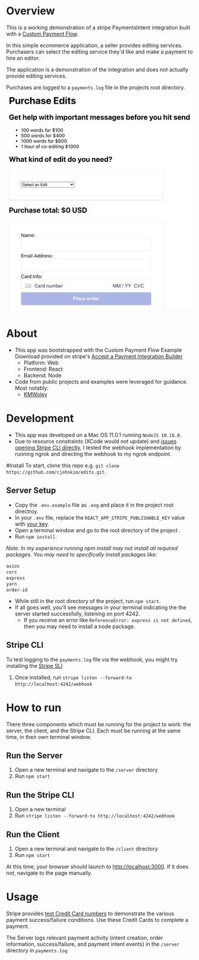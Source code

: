 # Overview

This is a working demonstration of a stripe PaymentsIntent integration built with a [Custom Payment Flow](https://stripe.com/docs/payments/integration-builder).

In this simple ecommerce application, a seller provides editing services. Purchasers can select the editing service they'd like and make a payment to hire an editor. 

The application is a demonstration of the integration and does not actually provide editing services. 

Purchases are logged to a `payments.log` file in the projects root directory.

![Screenshot](/screenshot.png?raw=true "Screenshot")

# About
* This app was bootstrapped with the Custom Payment Flow Example Download provided on stripe's [Accept a Payment Integration Builder](https://stripe.com/docs/payments/integration-builder)
  * Platform: Web
  * Frontend: React
  * Backend: Node
* Code from public projects and examples were leveraged for guidance. Most notably: 
  * [KMWoley](https://github.com/kmwoley/stripe-pm-exercise)

# Development
* This app was developed on a Mac OS 11.0.1 running `NodeJS 10.16.0`.
* Due to resource constraints (XCode would not update) and [issues opening Stripe CLI directly](https://github.com/stripe/stripe-cli/issues/336), I tested the webhook implementation by running ngrok and directing the webhook to my ngrok endpoint. 

#Install
To start, clone this repo e.g. `git clone https://github.com/cjohnkim/edits.git`.

## Server Setup
* Copy the `.env.example` file as `.eng` and place it in the project root directroy. 
* In your `.env` file, replace the `REACT_APP_STRIPE_PUBLISHABLE_KEY` value with [your key](https://stripe.com/docs/keys). 
* Open a terminal window and go to the root directory of the project .
* Run `npm install`.

*Note: In my experience running npm install may not install all required packages. You may need to specifically install packages like:*

```
axios
cors
express
yarn
order-id
```

* While still in the root directory of the project, run `npm start`.
* If all goes well, you'll see messages in your terminal indicating the the server started successfully, listening on port 4242.
  * If you receive an error like `ReferenceError: express is not defined`, then you may need to install a node package.

## Stripe CLI
To test logging to the `payments.log` file via the webhook, you might try installing the [Stripe SLI](https://stripe.com/docs/cli) 

1. Once installed, run `stripe listen --forward-to http://localhost:4242/webhook`



# How to run
There three components which must be running for the project to work: the server, the client, and the Stripe CLI. Each must be running at the same time, in their own terminal window.

## Run the Server
1. Open a new terminal and navigate to the `/server` directory
1. Run `npm start`

## Run the Stripe CLI
1. Open a new terminal
1. Run `stripe listen --forward-to http://localhost:4242/webhook`

## Run the Client
1. Open a new terminal and navigate to the `/client` directory
1. Run `npm start`

At this time, your browser should launch to [http://localhost:3000](http://localhost:3000). If it does not, navigate to the page manually.

# Usage
Stripe provides [test Credit Card numbers](https://stripe.com/docs/payments/accept-a-payment#web-test-integration) to demonstrate the various payment success/failure conditions. Use these Credit Cards to complete a payment.

The Server logs relevant payment activity (intent creation, order information, success/failure, and payment intent events) in the `/server` directory in `payments.log`
